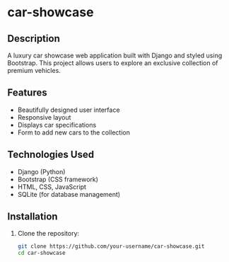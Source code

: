 # car-showcase

## Description
A luxury car showcase web application built with Django and styled using Bootstrap. This project allows users to explore an exclusive collection of premium vehicles.

## Features
- Beautifully designed user interface
- Responsive layout
- Displays car specifications
- Form to add new cars to the collection

## Technologies Used
- Django (Python)
- Bootstrap (CSS framework)
- HTML, CSS, JavaScript
- SQLite (for database management)

## Installation
1. Clone the repository:
   ```bash
   git clone https://github.com/your-username/car-showcase.git
   cd car-showcase

